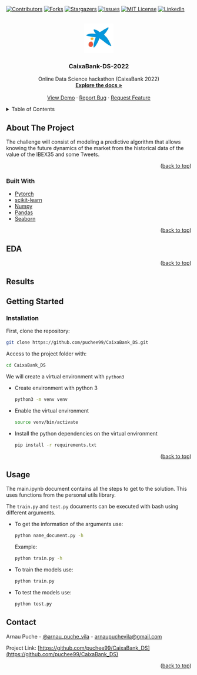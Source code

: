 <div id="top"></div>

<!-- PROJECT SHIELDS -->
<!--
*** https://www.markdownguide.org/basic-syntax/#reference-style-links
-->
[![Contributors][contributors-shield]][contributors-url]
[![Forks][forks-shield]][forks-url]
[![Stargazers][stars-shield]][stars-url]
[![Issues][issues-shield]][issues-url]
[![MIT License][license-shield]][license-url]
[![LinkedIn][linkedin-shield]][linkedin-url]



<!-- PROJECT LOGO -->
<br />
<div align="center">
  <a href="https://github.com/puchee99/CaixaBank_DS">
    <img src="images/caixabank.jpeg" alt="Logo" width="80" height="80">
  </a>

  <h3 align="center">CaixaBank-DS-2022</h3>

  <p align="center">
    Online Data Science hackathon  (CaixaBank 2022)
    <br />
    <a href="https://github.com/puchee99/CaixaBank_DS"><strong>Explore the docs »</strong></a>
    <br />
    <br />
    <a href="https://github.com/puchee99/CaixaBank_DS">View Demo</a>
    ·
    <a href="https://github.com/puchee99/CaixaBank_DS/issues">Report Bug</a>
    ·
    <a href="https://github.com/puchee99/CaixaBank_DS/issues">Request Feature</a>
  </p>
</div>



<!-- TABLE OF CONTENTS -->
<details>
  <summary>Table of Contents</summary>
  <ol>
    <li>
      <a href="#about-the-project">About The Project</a>
      <ul>
      <li><a href="#built-with">Built With</a></li>
      <li><a href="#eda">EDA</a></li>
      <li><a href="#model">Model</a></li>
      <li><a href="#results">Results</a></li>
      </ul>
    </li>
    <li>
      <a href="#getting-started">Getting Started</a>
      <ul>
        <li><a href="#installation">Installation</a></li>
      </ul>
    </li>
    <li><a href="#usage">Usage</a></li>
    <li><a href="#contact">Contact</a></li>
  </ol>
</details>


<!-- ABOUT THE PROJECT -->
## About The Project

The challenge will consist of modeling a predictive algorithm that allows knowing the future dynamics of the market from the historical data of the value of the IBEX35 and some Tweets.



<p align="right">(<a href="#top">back to top</a>)</p>

### Built With

* [Pytorch](https://pytorch.org/)
* [scikit-learn](https://scikit-learn.org/)
* [Numpy](https://numpy.org/)
* [Pandas](https://pandas.pydata.org/)
* [Seaborn](https://seaborn.pydata.org/)

<p align="right">(<a href="#top">back to top</a>)</p>

## EDA



<p align="right">(<a href="#top">back to top</a>)</p>

## Results




<!-- GETTING STARTED -->
## Getting Started

### Installation


First, clone the repository:
   ```sh
   git clone https://github.com/puchee99/CaixaBank_DS.git
   ```
Access to the project folder with:
  ```sh
  cd CaixaBank_DS
  ```

We will create a virtual environment with `python3`
* Create environment with python 3 
    ```sh
    python3 -m venv venv
    ```
    
* Enable the virtual environment
    ```sh
    source venv/bin/activate
    ```

* Install the python dependencies on the virtual environment
    ```sh
    pip install -r requirements.txt
    ```

<p align="right">(<a href="#top">back to top</a>)</p>

## Usage

The main.ipynb document contains all the steps to get to the solution.
This uses functions from the personal utils library.

The `train.py` and `test.py` documents can be executed with bash using different arguments.

* To get the information of the arguments use:
    ```sh
    python name_document.py -h
    ```
    Example:
    ```sh
    python train.py -h
    ```
* To train the models use:
    ```sh
    python train.py
    ```
* To test the models use:
    ```sh
    python test.py
    ```

<!-- CONTACT -->
## Contact

Arnau Puche  - [@arnau_puche_vila](https://www.linkedin.com/in/arnau-puche-vila-ds/) - arnaupuchevila@gmail.com

Project Link: [https://github.com/puchee99/CaixaBank_DS](https://github.com/puchee99/CaixaBank_DS)


<p align="right">(<a href="#top">back to top</a>)</p>



<!-- MARKDOWN LINKS & IMAGES -->
<!-- https://www.markdownguide.org/basic-syntax/#reference-style-links -->
[contributors-shield]: https://img.shields.io/github/contributors/puchee99/CaixaBank_DS.svg?style=for-the-badge
[contributors-url]: https://github.com/puchee99/CaixaBank_DS/graphs/contributors
[forks-shield]: https://img.shields.io/github/forks/puchee99/CaixaBank_DS.svg?style=for-the-badge
[forks-url]: https://github.com/puchee99/CaixaBank_DS/network/members
[stars-shield]: https://img.shields.io/github/stars/puchee99/CaixaBank_DS.svg?style=for-the-badge
[stars-url]: https://github.com/puchee99/CaixaBank_DS/stargazers
[issues-shield]: https://img.shields.io/github/issues/puchee99/CaixaBank_DS.svg?style=for-the-badge
[issues-url]: https://github.com/puchee99/CaixaBank_DS/issues
[license-shield]: https://img.shields.io/github/license/puchee99/CaixaBank_DS.svg?style=for-the-badge
[license-url]: https://github.com/puchee99/CaixaBank_DS/blob/main/LICENSE.txt
[linkedin-shield]: https://img.shields.io/badge/-LinkedIn-black.svg?style=for-the-badge&logo=linkedin&colorB=555
[linkedin-url]: https://www.linkedin.com/in/arnau-puche-vila-ds/
